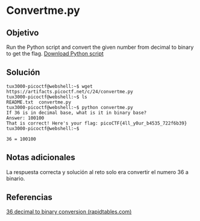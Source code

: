 # Convertme.py
## Objetivo

Run the Python script and convert the given number from decimal to binary to get the flag.
[Download Python script](https://artifacts.picoctf.net/c/24/convertme.py)
## Solución

```shell
tux3000-picoctf@webshell:~$ wget https://artifacts.picoctf.net/c/24/convertme.py
tux3000-picoctf@webshell:~$ ls
README.txt  convertme.py
tux3000-picoctf@webshell:~$ python convertme.py 
If 36 is in decimal base, what is it in binary base?
Answer: 100100
That is correct! Here's your flag: picoCTF{4ll_y0ur_b4535_722f6b39}
tux3000-picoctf@webshell:~$ 

36 = 100100
```
## Notas adicionales

La respuesta correcta y solución al reto solo era convertir el numero 36 a binario.
## Referencias

[36 decimal to binary conversion (rapidtables.com)](https://www.rapidtables.com/convert/number/decimal-to-binary.html?x=36)
